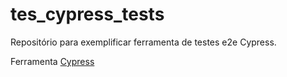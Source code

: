 # tes_cypress_tests
Repositório para exemplificar ferramenta de testes e2e Cypress.

Ferramenta [Cypress](https://www.cypress.io)


